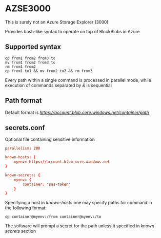 # AZSE3000
This is surely not an Azure Storage Explorer (3000)

Provides bash-like syntax to operate on top of BlockBlobs in Azure

## Supported syntax
```
cp from1 from2 from3 to
mv from1 from2 from3 to
rm from1 from2
cp from1 to1 && mv from2 to2 && rm from3
```
 
Every path within a single command is processed in parallel mode, while execution 
of commands separated by *&* is sequential
 
## Path format
Default format is *https://account.blob.core.windows.net/container/path*

## secrets.conf
Optional file containing sensitive information
```conf
parallelism: 200

known-hosts: {
    myenv: https://account.blob.core.windows.net
}

known-secrets: {
    myenv: {
        container: "sas-token"
    }
}
```

Specifying a host in *known-hosts* one may specify paths for command in the
following format:
```
cp container@myenv:/from container@myenv:/to
```

The software will prompt a secret for the path unless it specified 
in *known-secrets* section